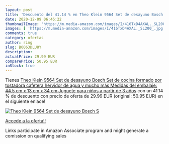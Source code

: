 ```yaml
---
layout: post
title: 'Descuento del 41.14 % en Theo Klein 9564 Set de desayuno Bosch  S'
date: 2020-12-09 06:46:22
thumbnailImage: 'https://m.media-amazon.com/images/I/416TxD4AXAL._SL200_.jpg'
images: [ 'https://m.media-amazon.com/images/I/416TxD4AXAL._SL200_.jpg' ]
comments: true
category: ofertas
author: ring
slug: B0063DLU8Y
description:
actualPrice: 29.99 EUR
comparePrice: 50.95 EUR
inStock: true
---
```


Tienes [Theo Klein 9564 Set de desayuno Bosch  Set de cocina formado por tostadora  cafetera  hervidor de agua y mucho más  Medidas del embalaje: 44.5 cm x 13 cm x 34 cm  Juguete para niños a partir de 3 años](https://www.amazon.es/dp/B0063DLU8Y/?tag=tolees-21) con un 41.14 % de descuento con precio de oferta de 29.99 EUR (original: 50.95 EUR) en el siguiente enlace!

[![Theo Klein 9564 Set de desayuno Bosch  S](https://m.media-amazon.com/images/I/416TxD4AXAL._SL200_.jpg)](https://www.amazon.es/dp/B0063DLU8Y/?tag=tolees-21)

[Accede a la oferta!!](https://www.amazon.es/dp/B0063DLU8Y/?tag=tolees-21)

Links participate in Amazon Associate program and might generate a comission on qualifying sales


